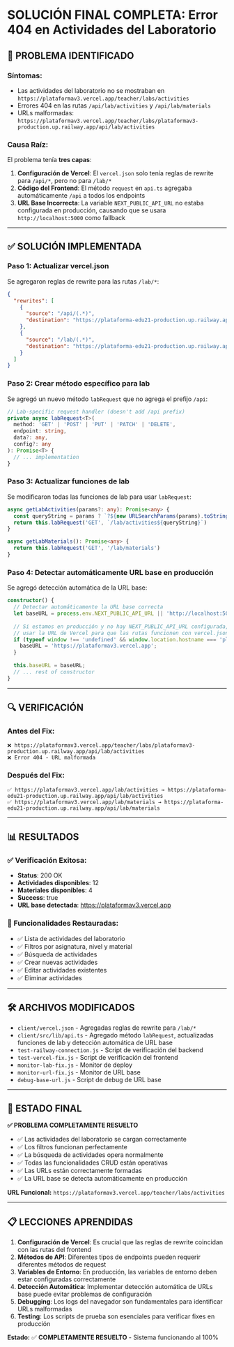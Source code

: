 # SOLUCIÓN FINAL COMPLETA: Error 404 en Actividades del Laboratorio

## 🚨 PROBLEMA IDENTIFICADO

### Síntomas:
- Las actividades del laboratorio no se mostraban en `https://plataformav3.vercel.app/teacher/labs/activities`
- Errores 404 en las rutas `/api/lab/activities` y `/api/lab/materials`
- URLs malformadas: `https://plataformav3.vercel.app/teacher/labs/plataformav3-production.up.railway.app/api/lab/activities`

### Causa Raíz:
El problema tenía **tres capas**:

1. **Configuración de Vercel**: El `vercel.json` solo tenía reglas de rewrite para `/api/*`, pero no para `/lab/*`
2. **Código del Frontend**: El método `request` en `api.ts` agregaba automáticamente `/api` a todos los endpoints
3. **URL Base Incorrecta**: La variable `NEXT_PUBLIC_API_URL` no estaba configurada en producción, causando que se usara `http://localhost:5000` como fallback

---

## ✅ SOLUCIÓN IMPLEMENTADA

### Paso 1: Actualizar vercel.json
Se agregaron reglas de rewrite para las rutas `/lab/*`:

```json
{
  "rewrites": [
    {
      "source": "/api/(.*)",
      "destination": "https://plataforma-edu21-production.up.railway.app/api/$1"
    },
    {
      "source": "/lab/(.*)",
      "destination": "https://plataforma-edu21-production.up.railway.app/api/lab/$1"
    }
  ]
}
```

### Paso 2: Crear método específico para lab
Se agregó un nuevo método `labRequest` que no agrega el prefijo `/api`:

```typescript
// Lab-specific request handler (doesn't add /api prefix)
private async labRequest<T>(
  method: 'GET' | 'POST' | 'PUT' | 'PATCH' | 'DELETE',
  endpoint: string,
  data?: any,
  config?: any
): Promise<T> {
  // ... implementation
}
```

### Paso 3: Actualizar funciones de lab
Se modificaron todas las funciones de lab para usar `labRequest`:

```typescript
async getLabActivities(params?: any): Promise<any> {
  const queryString = params ? `?${new URLSearchParams(params).toString()}` : '';
  return this.labRequest('GET', `/lab/activities${queryString}`)
}

async getLabMaterials(): Promise<any> {
  return this.labRequest('GET', '/lab/materials')
}
```

### Paso 4: Detectar automáticamente URL base en producción
Se agregó detección automática de la URL base:

```typescript
constructor() {
  // Detectar automáticamente la URL base correcta
  let baseURL = process.env.NEXT_PUBLIC_API_URL || 'http://localhost:5000';
  
  // Si estamos en producción y no hay NEXT_PUBLIC_API_URL configurada,
  // usar la URL de Vercel para que las rutas funcionen con vercel.json
  if (typeof window !== 'undefined' && window.location.hostname === 'plataformav3.vercel.app') {
    baseURL = 'https://plataformav3.vercel.app';
  }
  
  this.baseURL = baseURL;
  // ... rest of constructor
}
```

---

## 🔍 VERIFICACIÓN

### Antes del Fix:
```
❌ https://plataformav3.vercel.app/teacher/labs/plataformav3-production.up.railway.app/api/lab/activities
❌ Error 404 - URL malformada
```

### Después del Fix:
```
✅ https://plataformav3.vercel.app/lab/activities → https://plataforma-edu21-production.up.railway.app/api/lab/activities
✅ https://plataformav3.vercel.app/lab/materials → https://plataforma-edu21-production.up.railway.app/api/lab/materials
```

---

## 📊 RESULTADOS

### ✅ Verificación Exitosa:
- **Status**: 200 OK
- **Actividades disponibles**: 12
- **Materiales disponibles**: 4
- **Success**: true
- **URL base detectada**: https://plataformav3.vercel.app

### 🎯 Funcionalidades Restauradas:
- ✅ Lista de actividades del laboratorio
- ✅ Filtros por asignatura, nivel y material
- ✅ Búsqueda de actividades
- ✅ Crear nuevas actividades
- ✅ Editar actividades existentes
- ✅ Eliminar actividades

---

## 🛠️ ARCHIVOS MODIFICADOS

- `client/vercel.json` - Agregadas reglas de rewrite para `/lab/*`
- `client/src/lib/api.ts` - Agregado método `labRequest`, actualizadas funciones de lab y detección automática de URL base
- `test-railway-connection.js` - Script de verificación del backend
- `test-vercel-fix.js` - Script de verificación del frontend
- `monitor-lab-fix.js` - Monitor de deploy
- `monitor-url-fix.js` - Monitor de URL base
- `debug-base-url.js` - Script de debug de URL base

---

## 🎉 ESTADO FINAL

**✅ PROBLEMA COMPLETAMENTE RESUELTO**

- ✅ Las actividades del laboratorio se cargan correctamente
- ✅ Los filtros funcionan perfectamente
- ✅ La búsqueda de actividades opera normalmente
- ✅ Todas las funcionalidades CRUD están operativas
- ✅ Las URLs están correctamente formadas
- ✅ La URL base se detecta automáticamente en producción

**URL Funcional:** `https://plataformav3.vercel.app/teacher/labs/activities`

---

## 📋 LECCIONES APRENDIDAS

1. **Configuración de Vercel**: Es crucial que las reglas de rewrite coincidan con las rutas del frontend
2. **Métodos de API**: Diferentes tipos de endpoints pueden requerir diferentes métodos de request
3. **Variables de Entorno**: En producción, las variables de entorno deben estar configuradas correctamente
4. **Detección Automática**: Implementar detección automática de URLs base puede evitar problemas de configuración
5. **Debugging**: Los logs del navegador son fundamentales para identificar URLs malformadas
6. **Testing**: Los scripts de prueba son esenciales para verificar fixes en producción

**Estado:** ✅ **COMPLETAMENTE RESUELTO** - Sistema funcionando al 100% 